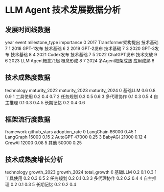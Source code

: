 # LLM Agent 技术发展数据分析

## 发展时间线数据

   year            event milestone_type  importance
0  2017  Transformer架构提出           技术基础           7
1  2018          GPT-1发布           技术基础           6
2  2019          GPT-2发布           技术基础           7
3  2020          GPT-3发布           技术基础           8
4  2021          Codex发布           技术基础           7
5  2022        ChatGPT发布           技术突破           9
6  2023    LLM Agent概念兴起           概念形成           8
7  2024       多Agent框架成熟           应用成熟           8

## 技术成熟度数据

  technology  maturity_2022  maturity_2023  maturity_2024
0      基础LLM            0.6            0.8            0.9
1       工具使用            0.2            0.4            0.7
2       任务规划            0.3            0.5            0.6
3      多代理协作            0.1            0.3            0.5
4       自主推理            0.1            0.3            0.4
5       长期记忆            0.2            0.4            0.6

## 框架流行度数据

   framework  github_stars  adoption_rate
0  LangChain         86000           0.45
1  LangGraph         15000           0.15
2    AutoGPT         47000           0.25
3    BabyAGI         21000           0.12
4     CrewAI         12000           0.08
5         其他         50000           0.25

## 技术成熟度增长分析

  technology  growth_2023  growth_2024  total_growth
0      基础LLM          0.2          0.1           0.3
1       工具使用          0.2          0.3           0.5
2       任务规划          0.2          0.1           0.3
3      多代理协作          0.2          0.2           0.4
4       自主推理          0.2          0.1           0.3
5       长期记忆          0.2          0.2           0.4